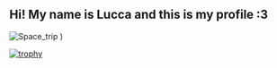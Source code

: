  ## Hi! My name is Lucca and this is my profile :3

![Space_trip](https://gifs.eco.br/wp-content/uploads/2022/06/gifs-de-anime-lofi-9.gif)
)

<!--if you want, you can test this other gif in your acount too: ![mario coding](https://i.imgur.com/1ZvVkDc.gif)-->

[![trophy](https://github-profile-trophy.vercel.app/?username=luccaccarmelin)](https://github.com/ryo-ma/github-profile-trophy)
